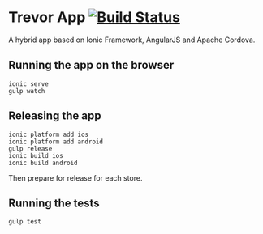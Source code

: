 Trevor App [![Build Status](https://magnum.travis-ci.com/ekonstantinidis/travis-mobile.svg?token=9QR4ewbqbkEmHps6q5sq&branch=master)](https://magnum.travis-ci.com/ekonstantinidis/travis-mobile)
=====================
A hybrid app based on Ionic Framework, AngularJS and Apache Cordova.

## Running the app on the browser

    ionic serve
    gulp watch


## Releasing the app

    ionic platform add ios
    ionic platform add android
    gulp release
    ionic build ios
    ionic build android

Then prepare for release for each store.


## Running the tests

    gulp test

